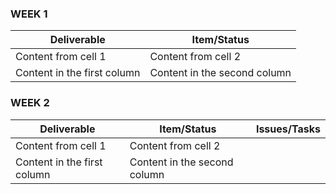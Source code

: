 

### WEEK 1

Deliverable | Item/Status 
------------ | ------------- 
Content from cell 1 | Content from cell 2 
Content in the first column | Content in the second column 



### WEEK 2

Deliverable | Item/Status | Issues/Tasks
------------ | ------------- | ---------
Content from cell 1 | Content from cell 2 
Content in the first column | Content in the second column
